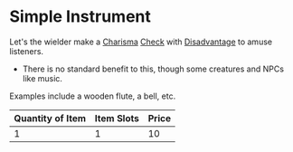 # Simple Instrument

Let's the wielder make a [Charisma](../../../../Player%20Characters/Chosen%20Statistics/Charisma.md) [Check](../../../../Game%20Procedures/Check.md) with [Disadvantage](../../../../Game%20Procedures/Dice%20Rolls/Disadvantage.md) to amuse listeners.

- There is no standard benefit to this, though some creatures and NPCs like music.

Examples include a wooden flute, a bell, etc.

| Quantity of Item | Item Slots | Price |
| ---------------- | ---------- | ----- |
| 1                | 1          | 10    |
